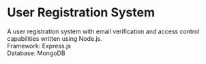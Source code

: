 # User Registration System
A user registration system with email verification and access control capabilities written using Node.js.  
Framework: Express.js  
Database: MongoDB
